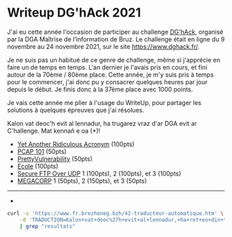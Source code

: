 # Writeup DG'hAck 2021

J'ai eu cette année l'occasion de participer au challenge [DG'hAck](https://www.dghack.fr/), organisé par la DGA Maîtrise de l’information de Bruz.  Le challenge était en ligne du 9 novembre au 24 novembre 2021, sur le site https://www.dghack.fr/.

Je ne suis pas un habitué de ce genre de challenge, même si j'apprécie en faire un de temps en temps.  L'an dernier je l'avais pris en cours, et fini autour de la 70ème / 80ème place.  Cette année, je m'y suis pris à temps pour le commencer, j'ai donc pu y consacrer quelques heures par jour depuis le début.  Je finis donc à la 37ème place avec 1000 points.  

Je vais cette année me plier à l'usage du WriteUp, pour partager les solutions à quelques épreuves que j'ai résolues.

Kalon vat deoc'h evit al lennadur, ha trugarez vraz d'ar DGA evit ar C'hallenge.  Mat kennañ e oa (*)!

* [Yet Another Ridiculous Acronym](yet_another_ridiculous_acronym/README.md) (100pts)
* [PCAP 101](pcap101/README.md) (50pts)
* [PrettyVulnerability](PrettyVulnerability/README.md) (50pts)
* [Ecole](Ecole/README.md) (100pts)
* [Secure FTP Over UDP](Secure_FTP_Over_UDP/README.md) 1 (100pts), 2 (100pts), et 3 (100pts)
* [MEGACORP](MEGACORP/README.md) 1 (50pts), 2 (150pts), et 3 (50pts)



---

*
```bash
curl -s 'https://www.fr.brezhoneg.bzh/42-traducteur-automatique.htm' \
    -d 'TRADUCTION=Kalon+vat+deoc%27h+evit+al+lennadur,+ha+ret+eo+din+trugarekaat+ar+DGA+d%27ober+dae+evel+se+bep+ploaz.++Mat+kenañ+e+oa+!+&idtf=42&TRADUIRE=Traduire' \
    | grep "resultats"
```
